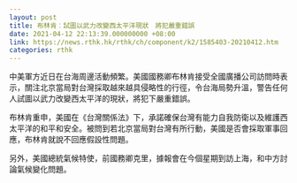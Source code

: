 ```yaml
---
layout: post
title: 布林肯︰試圖以武力改變西太平洋現狀　將犯嚴重錯誤
date: 2021-04-12 22:13:39.000000000 +08:00
link: https://news.rthk.hk/rthk/ch/component/k2/1585403-20210412.htm
categories: rthk
---
```


中美軍方近日在台海周邊活動頻繁。美國國務卿布林肯接受全國廣播公司訪問時表示，關注北京當局對台灣採取越來越具侵略性的行徑，令台海局勢升溫，警告任何人試圖以武力改變西太平洋的現狀，將犯下嚴重錯誤。

布林肯重申，美國在《台灣關係法》下，承諾確保台灣有能力自我防衛以及維護西太平洋的和平和安全。被問到若北京當局對台灣有所行動，美國是否會採取軍事回應，布林肯就說不回應假設性問題。

另外，美國總統氣候特使，前國務卿克里，據報會在今個星期到訪上海，和中方討論氣候變化問題。
